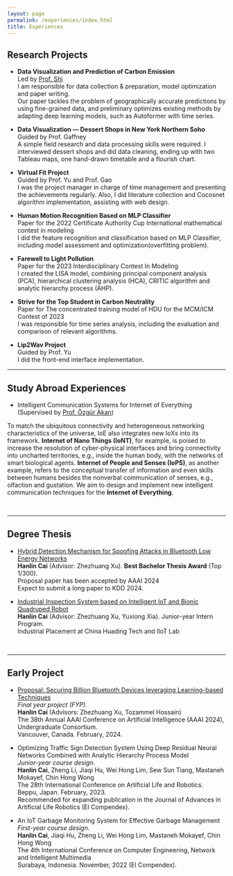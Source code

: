 ```yaml
---
layout: page
permalink: /experiences/index.html
title: Experiences
---
```



## Research Projects

- **Data Visualization and Prediction of Carbon Emission**<br>Led by [Prof. Shi](https://faculty.hdu.edu.cn/jsjxy/sxy2/main.htm)<br>I am responsible for data collection & preparation, model optimization and paper writing.<br>Our paper tackles the problem of geographically accurate predictions by using fine-grained data, and preliminary optimizes existing methods by adapting deep learning models, such as Autoformer with time series.<br>

- **Data Visualization — Dessert Shops in New York Northern Soho**<br>Guided by Prof. Gaffney<br>A simple field research and data processing skills were required. I interviewed dessert shops and did data cleaning, ending up with two Tableau maps, one hand-drawn timetable and a flourish chart.<br>

- **Virtual Fit Project**<br>Guided by Prof. Yu and Prof. Gao<br>I was the project manager in charge of time management and presenting the achievements regularly. Also, I did literature collection and Cocosnet algorithm implementation, assisting with web design.<br>

- **Human Motion Recognition Based on MLP Classifier**<br>Paper for the 2022 Certificate Authority Cup International mathematical contest in modeling<br>I did the feature recognition and classification based on MLP Classifier, including model assessment and optimization(overfitting problem).<br>

- **Farewell to Light Pollution**<br>Paper for the 2023 Interdisciplinary Contest In Modeling<br>I created the LISA model, combining principal component analysis (PCA), hierarchical clustering analysis (HCA), CRITIC algorithm and analytic hierarchy process (AHP).<br>

- **Strive for the Top Student in Carbon Neutrality**<br>Paper for The concentrated training model of HDU for the MCM/ICM Contest of 2023<br>I was responsible for time series analysis, including the evaluation and comparison of relevant algorithms.<br>

- **Lip2Wav Project**<br>Guided by Prof. Yu<br>I did the front-end interface implementation.
  <br>

---

## Study Abroad Experiences

- Intelligent Communication Systems for Internet of Everything (Supervised by [Prof. Özgür Akan](https://www.eng.cam.ac.uk/profiles/oba21))

To match the ubiquitous connectivity and heterogeneous networking characteristics of the universe, IoE also integrates new IoXs into its framework. **Internet of Nano Things (IoNT)**, for example, is poised to increase the resolution of cyber-physical interfaces and bring connectivity into uncharted territories, e.g., inside the human body, with the networks of smart biological agents. **Internet of People and Senses (IoPS)**, as another example, refers to the conceptual transfer of information and even skills between humans besides the nonverbal communication of senses, e.g., olfaction and gustation. We aim to design and implement new intelligent communication techniques for the **Internet of Everything**.

<br>

---

## Degree Thesis

- [Hybrid Detection Mechanism for Spoofing Attacks in Bluetooth Low Energy Networks](https://caihanlin.com/mypaper/thesis/UG-thesis.pdf)<br>**Hanlin Cai** (Advisor: Zhezhuang Xu). **Best Bachelor Thesis Award** (Top 1/300).<br>Proposal paper has been accepted by AAAI 2024<br>Expect to submit a long paper to KDD 2024.

- [Industrial Inspection System based on Intelligent IoT and Bionic Quadruped Robot](https://caihanlin.com/mypaper/thesis/IP-report.pdf)<br>**Hanlin Cai** (Advisor: Zhezhuang Xu, Yuxiong Xia). Junior-year Intern Program.<br>Industrial Placement at China Huading Tech and IIoT Lab<br>

  <br>

---

## Early Project

- [Proposal: Securing Billion Bluetooth Devices leveraging Learning-based Techniques](https://ojs.aaai.org/index.php/AAAI/article/view/30544)<br>*Final year project (FYP).*<br>**Hanlin Cai** (Advisors: Zhezhuang Xu, Tozammel Hossain)<br>The 38th Annual AAAI Conference on Artificial Intelligence (AAAI 2024), Undergraduate Consortium.<br>Vancouver, Canada. February, 2024.

- Optimizing Traffic Sign Detection System Using Deep Residual Neural Networks Combined with Analytic Hierarchy Process Model<br>*Junior-year course design.*<br>**Hanlin Cai**, Zheng Li, Jiaqi Hu, Wei Hong Lim, Sew Sun Tiang, Mastaneh Mokayef, Chin Hong Wong<br>The 28th International Conference on Artificial Life and Robotics.<br>Beppu, Japan. February, 2023.<br>Recommended for expanding publication in the Journal of Advances in Artificial Life Robotics (EI Compendex).

- An IoT Garbage Monitoring System for Effective Garbage Management<br>*First-year course design.*<br>**Hanlin Cai**, Jiaqi Hu, Zheng Li, Wei Hong Lim, Mastaneh Mokayef, Chin Hong Wong<br>The 4th International Conference on Computer Engineering, Network and Intelligent Multimedia<br>Surabaya, Indonesia. November, 2022 (EI Compendex).<br>

  <br>
